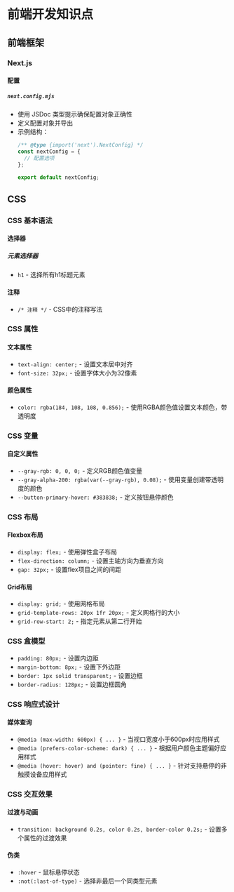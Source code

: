 
# 前端开发知识点

## 前端框架
### Next.js
#### 配置
##### `next.config.mjs`
- 使用 JSDoc 类型提示确保配置对象正确性
- 定义配置对象并导出
- 示例结构：
  ```javascript
  /** @type {import('next').NextConfig} */
  const nextConfig = {
    // 配置选项
  };
  
  export default nextConfig;
  ```

## CSS
### CSS 基本语法
#### 选择器
##### 元素选择器
- `h1` - 选择所有h1标题元素

#### 注释
- `/* 注释 */` - CSS中的注释写法

### CSS 属性
#### 文本属性
- `text-align: center;` - 设置文本居中对齐
- `font-size: 32px;` - 设置字体大小为32像素

#### 颜色属性
- `color: rgba(184, 108, 108, 0.856);` - 使用RGBA颜色值设置文本颜色，带透明度

### CSS 变量
#### 自定义属性
- `--gray-rgb: 0, 0, 0;` - 定义RGB颜色值变量
- `--gray-alpha-200: rgba(var(--gray-rgb), 0.08);` - 使用变量创建带透明度的颜色
- `--button-primary-hover: #383838;` - 定义按钮悬停颜色

### CSS 布局
#### Flexbox布局
- `display: flex;` - 使用弹性盒子布局
- `flex-direction: column;` - 设置主轴方向为垂直方向
- `gap: 32px;` - 设置flex项目之间的间距

#### Grid布局
- `display: grid;` - 使用网格布局
- `grid-template-rows: 20px 1fr 20px;` - 定义网格行的大小
- `grid-row-start: 2;` - 指定元素从第二行开始

### CSS 盒模型
- `padding: 80px;` - 设置内边距
- `margin-bottom: 8px;` - 设置下外边距
- `border: 1px solid transparent;` - 设置边框
- `border-radius: 128px;` - 设置边框圆角

### CSS 响应式设计
#### 媒体查询
- `@media (max-width: 600px) { ... }` - 当视口宽度小于600px时应用样式
- `@media (prefers-color-scheme: dark) { ... }` - 根据用户颜色主题偏好应用样式
- `@media (hover: hover) and (pointer: fine) { ... }` - 针对支持悬停的非触摸设备应用样式

### CSS 交互效果
#### 过渡与动画
- `transition: background 0.2s, color 0.2s, border-color 0.2s;` - 设置多个属性的过渡效果

#### 伪类
- `:hover` - 鼠标悬停状态
- `:not(:last-of-type)` - 选择非最后一个同类型元素
